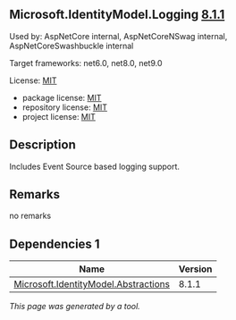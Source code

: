 Microsoft.IdentityModel.Logging [8.1.1](https://www.nuget.org/packages/Microsoft.IdentityModel.Logging/8.1.1)
--------------------

Used by: AspNetCore internal, AspNetCoreNSwag internal, AspNetCoreSwashbuckle internal

Target frameworks: net6.0, net8.0, net9.0

License: [MIT](../../../../licenses/mit) 

- package license: [MIT](https://licenses.nuget.org/MIT) 
- repository license: [MIT](https://github.com/AzureAD/azure-activedirectory-identitymodel-extensions-for-dotnet) 
- project license: [MIT](https://github.com/AzureAD/azure-activedirectory-identitymodel-extensions-for-dotnet) 

Description
-----------
Includes Event Source based logging support.

Remarks
-----------
no remarks


Dependencies 1
-----------

|Name|Version|
|----------|:----|
|[Microsoft.IdentityModel.Abstractions](../../../../packages/nuget.org/microsoft.identitymodel.abstractions/8.1.1)|8.1.1|

*This page was generated by a tool.*